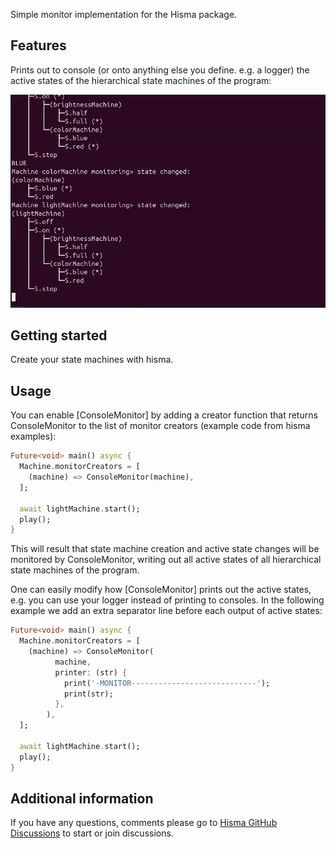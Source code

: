 <!--
This README describes the package. If you publish this package to pub.dev,
this README's contents appear on the landing page for your package.

For information about how to write a good package README, see the guide for
[writing package pages](https://dart.dev/guides/libraries/writing-package-pages).

For general information about developing packages, see the Dart guide for
[creating packages](https://dart.dev/guides/libraries/create-library-packages)
and the Flutter guide for
[developing packages and plugins](https://flutter.dev/developing-packages).
-->

Simple monitor implementation for the Hisma package.

## Features

Prints out to console (or onto anything else you define. e.g. a logger) the active states of the hierarchical state machines of the program:

![hisma_console_monitor_in_action.gif](doc/resources/hisma_console_monitor_in_action.gif)

## Getting started

Create your state machines with hisma.

## Usage

You can enable [ConsoleMonitor] by adding a creator function that returns ConsoleMonitor to the list of monitor creators (example code from hisma examples):

```dart
Future<void> main() async {
  Machine.monitorCreators = [
    (machine) => ConsoleMonitor(machine),
  ];

  await lightMachine.start();
  play();
}
```

This will result that state machine creation and active state changes will be monitored by ConsoleMonitor, writing out all active states of all hierarchical state machines of the program.

One can easily modify how [ConsoleMonitor] prints out the active states, e.g. you can use your logger instead of printing to consoles.
In the following example we add an extra separator line before each output of active states:

```dart
Future<void> main() async {
  Machine.monitorCreators = [
    (machine) => ConsoleMonitor(
          machine,
          printer: (str) {
            print('-MONITOR----------------------------');
            print(str);
          },
        ),
  ];

  await lightMachine.start();
  play();
}
```

## Additional information

If you have any questions, comments please go to [Hisma GitHub Discussions](https://github.com/tamas-p/hisma/discussions) to start or join discussions.
